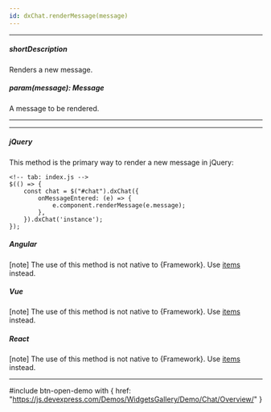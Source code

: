 ```yaml
---
id: dxChat.renderMessage(message)
---
```

---
##### shortDescription
Renders a new message.

##### param(message): Message
A message to be rendered.

---
---
##### jQuery

This method is the primary way to render a new message in jQuery:

    <!-- tab: index.js -->
    $(() => {
        const chat = $("#chat").dxChat({
            onMessageEntered: (e) => {
                e.component.renderMessage(e.message);
            },
        }).dxChat('instance');
    });

##### Angular

[note] The use of this method is not native to {Framework}. Use [items](/api-reference/10%20UI%20Components/dxChat/1%20Configuration/items.md '/Documentation/ApiReference/UI_Components/dxChat/Configuration/#items') instead.

##### Vue

[note] The use of this method is not native to {Framework}. Use [items](/api-reference/10%20UI%20Components/dxChat/1%20Configuration/items.md '/Documentation/ApiReference/UI_Components/dxChat/Configuration/#items') instead.

##### React

[note] The use of this method is not native to {Framework}. Use [items](/api-reference/10%20UI%20Components/dxChat/1%20Configuration/items.md '/Documentation/ApiReference/UI_Components/dxChat/Configuration/#items') instead.

---

#include btn-open-demo with {
    href: "https://js.devexpress.com/Demos/WidgetsGallery/Demo/Chat/Overview/"
}